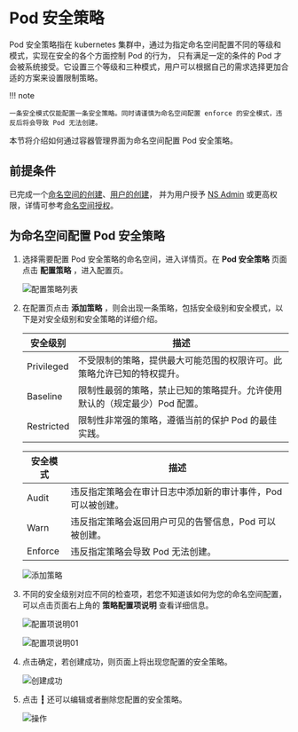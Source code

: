 # Pod 安全策略

Pod 安全策略指在 kubernetes 集群中，通过为指定命名空间配置不同的等级和模式，实现在安全的各个方面控制 Pod 的行为，
只有满足一定的条件的 Pod 才会被系统接受。它设置三个等级和三种模式，用户可以根据自己的需求选择更加合适的方案来设置限制策略。

!!! note

    一条安全模式仅能配置一条安全策略。同时请谨慎为命名空间配置 enforce 的安全模式，违反后将会导致 Pod 无法创建。

本节将介绍如何通过容器管理界面为命名空间配置 Pod 安全策略。

## 前提条件

已完成一个[命名空间的创建](../namespaces/createns.md)、[用户的创建](../../../ghippo/user-guide/access-control/user.md)，
并为用户授予 [NS Admin](../permissions/permission-brief.md#ns-admin) 或更高权限，详情可参考[命名空间授权](../permissions/cluster-ns-auth.md)。

## 为命名空间配置 Pod 安全策略

1. 选择需要配置 Pod 安全策略的命名空间，进入详情页。在 __Pod 安全策略__ 页面点击 __配置策略__ ，进入配置页。

    ![配置策略列表](https://docs.daocloud.io/daocloud-docs-images/docs/zh/docs/kpanda/images/ps01.png)

2. 在配置页点击 __添加策略__ ，则会出现一条策略，包括安全级别和安全模式，以下是对安全级别和安全策略的详细介绍。

    | 安全级别   | 描述                                                         |
    | ---------- | ------------------------------------------------------------ |
    | Privileged | 不受限制的策略，提供最大可能范围的权限许可。此策略允许已知的特权提升。 |
    | Baseline   | 限制性最弱的策略，禁止已知的策略提升。允许使用默认的（规定最少）Pod 配置。 |
    | Restricted | 限制性非常强的策略，遵循当前的保护 Pod 的最佳实践。          |

    | 安全模式 | 描述                                                         |
    | -------- | ------------------------------------------------------------ |
    | Audit    | 违反指定策略会在审计日志中添加新的审计事件，Pod 可以被创建。 |
    | Warn     | 违反指定策略会返回用户可见的告警信息，Pod 可以被创建。       |
    | Enforce  | 违反指定策略会导致 Pod 无法创建。                            |

    ![添加策略](https://docs.daocloud.io/daocloud-docs-images/docs/zh/docs/kpanda/images/ps02.png)

3. 不同的安全级别对应不同的检查项，若您不知道该如何为您的命名空间配置，可以点击页面右上角的 __策略配置项说明__ 查看详细信息。

    ![配置项说明01](https://docs.daocloud.io/daocloud-docs-images/docs/zh/docs/kpanda/images/ps03.png)

    ![配置项说明01](https://docs.daocloud.io/daocloud-docs-images/docs/zh/docs/kpanda/images/ps04.png)

4. 点击确定，若创建成功，则页面上将出现您配置的安全策略。

    ![创建成功](https://docs.daocloud.io/daocloud-docs-images/docs/zh/docs/kpanda/images/ps05.png)

5. 点击 __┇__ 还可以编辑或者删除您配置的安全策略。

    ![操作](https://docs.daocloud.io/daocloud-docs-images/docs/zh/docs/kpanda/images/ps06.png)